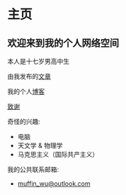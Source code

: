 # 主页

## 欢迎来到我的个人网络空间

本人是十七岁男高中生

由我发布的[文章](article/index)

我的个人[博客](blog/index)

[致谢](thank)

奇怪的兴趣:
- 电脑
- 天文学 & 物理学
- 马克思主义（国际共产主义）

我的公共联系邮箱:
- <muffin_wu@outlook.com>